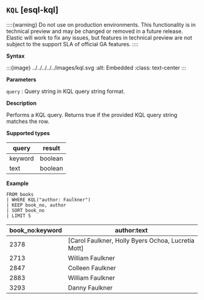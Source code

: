 ## `KQL` [esql-kql]

::::{warning}
Do not use on production environments. This functionality is in technical preview and may be changed or removed in a future release. Elastic will work to fix any issues, but features in technical preview are not subject to the support SLA of official GA features.
::::


**Syntax**

:::{image} ../../../../../images/kql.svg
:alt: Embedded
:class: text-center
:::

**Parameters**

`query`
:   Query string in KQL query string format.

**Description**

Performs a KQL query. Returns true if the provided KQL query string matches the row.

**Supported types**

| query | result |
| --- | --- |
| keyword | boolean |
| text | boolean |

**Example**

```esql
FROM books
| WHERE KQL("author: Faulkner")
| KEEP book_no, author
| SORT book_no
| LIMIT 5
```

| book_no:keyword | author:text |
| --- | --- |
| 2378 | [Carol Faulkner, Holly Byers Ochoa, Lucretia Mott] |
| 2713 | William Faulkner |
| 2847 | Colleen Faulkner |
| 2883 | William Faulkner |
| 3293 | Danny Faulkner |


